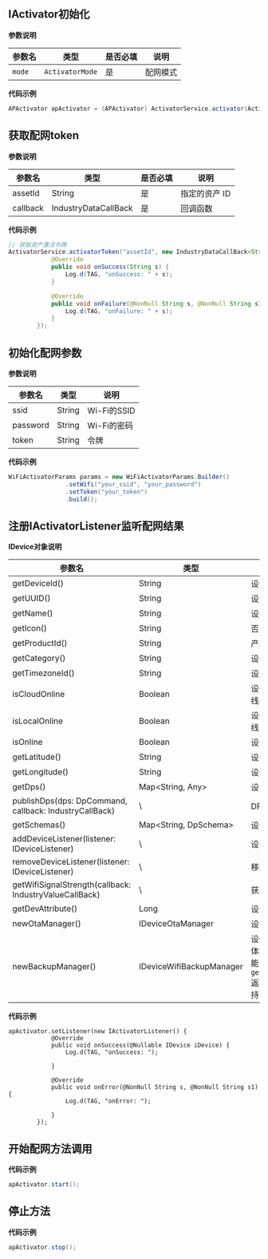 ## IActivator初始化

**参数说明**

| 参数名 | 类型 | 是否必填 | 说明 |
| --- | --- | --- | --- |
| `mode` | `ActivatorMode` | 是 | 配网模式 |

**代码示例**

```java
APActivator apActivator = (APActivator) ActivatorService.activator(ActivatorMode.AP);
```

## 获取配网token

**参数说明**

| 参数名 | 类型 | 是否必填 | 说明 |
| --- | --- | --- | --- |
| assetId | String | 是 | 指定的资产 ID |
| callback | IndustryDataCallBack | 是 | 回调函数 |


**代码示例**

```java
// 获取资产激活令牌
ActivatorService.activatorToken("assetId", new IndustryDataCallBack<String>() {
            @Override
            public void onSuccess(String s) {
                Log.d(TAG, "onSuccess: " + s);
            }

            @Override
            public void onFailure(@NonNull String s, @NonNull String s1) {
                Log.d(TAG, "onFailure: " + s);
            }
        });
```

## 初始化配网参数

**参数说明**

| 参数名 | 类型 | 说明 |
|-------|------|------|
| ssid | String | Wi-Fi的SSID |
| password | String | Wi-Fi的密码 |
| token | String | 令牌 |


**代码示例**

```java
WiFiActivatorParams params = new WiFiActivatorParams.Builder()
                .setWifi("your_ssid", "your_password")
                .setToken("your_token")
                .build();
```

## 注册IActivatorListener监听配网结果

**IDevice对象说明**

| 参数名 | 类型 | 说明 |
| --- | --- | --- |
| getDeviceId() | String | 设备ID |
| getUUID() | String | 设备UUID |
| getName() | String | 设备名称 |
| getIcon() | String | 否 | 设备图标 |
| getProductId() | String | 产品ID |
| getCategory() | String | 设备分类 |
| getTimezoneId() | String | 设备时区ID |
| isCloudOnline | Boolean | 设备是否在云端在线 |
| isLocalOnline | Boolean | 设备是否在本地在线 |
| isOnline | Boolean | 设备是否在线 |
| getLatitude()| String | 设备所在纬度 |
| getLongitude() | String | 设备所在经度 |
| getDps() | Map<String, Any> | 设备数据点 |
| publishDps(dps: DpCommand, callback: IndustryCallBack) | \ | DP控制 |
| getSchemas() | Map<String, DpSchema> | 设备数据点模式 |
| addDeviceListener(listener: IDeviceListener) | \ | 设备监听 |
| removeDeviceListener(listener: IDeviceListener) | \ | 移除设备监听 |
| getWifiSignalStrength(callback: IndustryValueCallBack<String>) | \ | 获取WiFi信号强度 |
| getDevAttribute() | Long | 设备标志位 |
| newOtaManager() | IDeviceOtaManager | 设备OTA升级 |
| newBackupManager() | IDeviceWifiBackupManager | 设备备用网络，具体支不支持此功能，需要参考`getDevAttribute()`返回的值,bit12支持 |

**代码示例**

```
apActivator.setListener(new IActivatorListener() {
            @Override
            public void onSuccess(@Nullable IDevice iDevice) {
                Log.d(TAG, "onSuccess: ");

            }

            @Override
            public void onError(@NonNull String s, @NonNull String s1) {
                Log.d(TAG, "onError: ");

            }
        });
```

## 开始配网方法调用

**代码示例**

```java
apActivator.start();
```

## 停止方法

**代码示例**

```java
apActivator.stop();
```